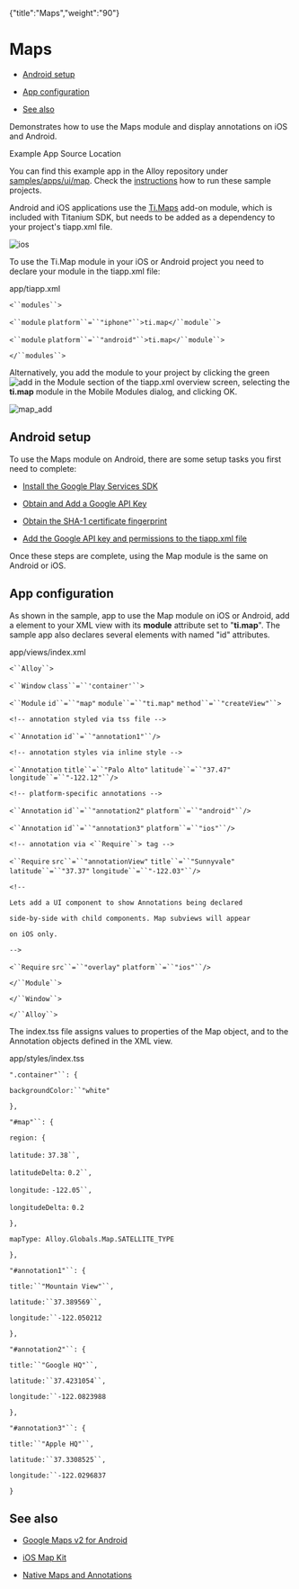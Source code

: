 {"title":"Maps","weight":"90"} 

# Maps

*   [Android setup](#Androidsetup)
    
*   [App configuration](#Appconfiguration)
    
*   [See also](#Seealso)
    

Demonstrates how to use the Maps module and display annotations on iOS and Android.

Example App Source Location

You can find this example app in the Alloy repository under [samples/apps/ui/map](https://github.com/appcelerator/alloy/tree/master/samples/apps/ui). Check the [instructions](/docs/appc/Alloy_Framework/Alloy_Guide/Alloy_Test_Apps/) how to run these sample projects.

Android and iOS applications use the [Ti.Maps](#!/api/Modules.Map) add-on module, which is included with Titanium SDK, but needs to be added as a dependency to your project's tiapp.xml file.

![ios](/Images/appc/download/attachments/41845752/ios.png)

To use the Ti.Map module in your iOS or Android project you need to declare your module in the tiapp.xml file:

app/tiapp.xml

`<``modules``>`

`<``module`  `platform``=``"iphone"``>ti.map</``module``>`

`<``module`  `platform``=``"android"``>ti.map</``module``>`

`</``modules``>`

Alternatively, you add the module to your project by clicking the green ![add](/Images/appc/s/en_GB/5637/e1ef10868e8fe2f234a1a0b171b01cde1d9717c4.31/_/images/icons/emoticons/add.png) in the Module section of the tiapp.xml overview screen, selecting the **ti.map** module in the Mobile Modules dialog, and clicking OK.

![map_add](/Images/appc/download/attachments/41845752/map_add.png)

## Android setup

To use the Maps module on Android, there are some setup tasks you first need to complete:

*   [Install the Google Play Services SDK](/docs/appc/Titanium_SDK/Titanium_SDK_How-tos/Location_Services/Google_Maps_v2_for_Android/#InstalltheGooglePlayServicesSDK)
    
*   [Obtain and Add a Google API Key](/docs/appc/Titanium_SDK/Titanium_SDK_How-tos/Location_Services/Google_Maps_v2_for_Android/#ObtainandAddaGoogleAPIKey)
    
*   [Obtain the SHA-1 certificate fingerprint](/docs/appc/Titanium_SDK/Titanium_SDK_How-tos/Location_Services/Google_Maps_v2_for_Android/#ObtaintheSHA-1certificatefingerprint)
    
*   [Add the Google API key and permissions to the tiapp.xml file](/docs/appc/Titanium_SDK/Titanium_SDK_How-tos/Location_Services/Google_Maps_v2_for_Android/#AddtheGoogleAPIkeyandpermissionstothetiapp.xmlfile)
    

Once these steps are complete, using the Map module is the same on Android or iOS.

## App configuration

As shown in the sample, app to use the Map module on iOS or Android, add a <Module/> element to your XML view with its **module** attribute set to "**ti.map**". The sample app also declares several <Annotation/> elements with named "id" attributes.

app/views/index.xml

`<``Alloy``>`

`<``Window`  `class``=``'container'``>`

`<``Module`  `id``=``"map"`  `module``=``"ti.map"`  `method``=``"createView"``>`

`<!-- annotation styled via tss file -->`

`<``Annotation`  `id``=``"annotation1"``/>`

`<!-- annotation styles via inline style -->`

`<``Annotation`  `title``=``"Palo Alto"`  `latitude``=``"37.47"`  `longitude``=``"-122.12"``/>`

`<!-- platform-specific annotations -->`

`<``Annotation`  `id``=``"annotation2"`  `platform``=``"android"``/>`

`<``Annotation`  `id``=``"annotation3"`  `platform``=``"ios"``/>`

`<!-- annotation via <``Require``> tag -->`

`<``Require`  `src``=``"annotationView"`  `title``=``"Sunnyvale"`  `latitude``=``"37.37"`  `longitude``=``"-122.03"``/>`

`<!--`

`Lets add a UI component to show Annotations being declared`

`side-by-side with child components. Map subviews will appear`

`on iOS only.`

`-->`

`<``Require`  `src``=``"overlay"`  `platform``=``"ios"``/>`

`</``Module``>`

`</``Window``>`

`</``Alloy``>`

The index.tss file assigns values to properties of the Map object, and to the Annotation objects defined in the XML view.

app/styles/index.tss

`".container"``: {`

`backgroundColor:``"white"`

`},`

`"#map"``: {`

`region: {`

`latitude:` `37.38``,`

`latitudeDelta:` `0.2``,`

`longitude:` `-122.05``,`

`longitudeDelta:` `0.2`

`},`

`mapType: Alloy.Globals.Map.SATELLITE_TYPE`

`},`

`"#annotation1"``: {`

`title:``"Mountain View"``,`

`latitude:``37.389569``,`

`longitude:``-122.050212`

`},`

`"#annotation2"``: {`

`title:``"Google HQ"``,`

`latitude:``37.4231054``,`

`longitude:``-122.0823988`

`},`

`"#annotation3"``: {`

`title:``"Apple HQ"``,`

`latitude:``37.3308525``,`

`longitude:``-122.0296837`

`}`

## See also

*   [Google Maps v2 for Android](/docs/appc/Titanium_SDK/Titanium_SDK_How-tos/Location_Services/Google_Maps_v2_for_Android/)
    
*   [iOS Map Kit](/docs/appc/Titanium_SDK/Titanium_SDK_How-tos/Location_Services/iOS_Map_Kit/)
    
*   [Native Maps and Annotations](/docs/appc/Titanium_SDK/Titanium_SDK_How-tos/Location_Services/Native_Maps_and_Annotations/)